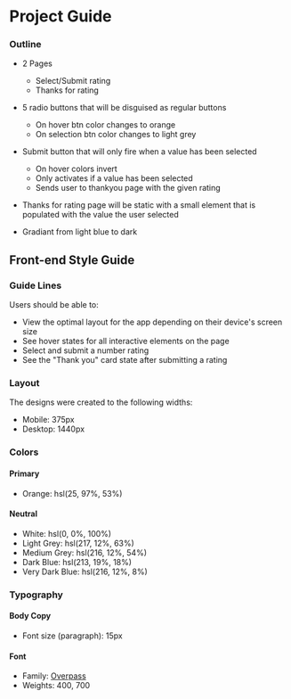 # Project Guide

### Outline

- 2 Pages
  - Select/Submit rating
  - Thanks for rating

- 5 radio buttons that will be disguised as regular buttons
  - On hover btn color changes to orange
  - On selection btn color changes to light grey

- Submit button that will only fire when a value has been selected  
  - On hover colors invert
  - Only activates if a value has been selected
  - Sends user to thankyou page with the given rating

- Thanks for rating page will be static with a small element that is populated with the value the user selected

- Gradiant from light blue to dark

## Front-end Style Guide

### Guide Lines

Users should be able to:

- View the optimal layout for the app depending on their device's screen size
- See hover states for all interactive elements on the page
- Select and submit a number rating
- See the "Thank you" card state after submitting a rating

### Layout

The designs were created to the following widths:

- Mobile: 375px
- Desktop: 1440px

### Colors

#### Primary

- Orange: hsl(25, 97%, 53%)

#### Neutral

- White: hsl(0, 0%, 100%)
- Light Grey: hsl(217, 12%, 63%)
- Medium Grey: hsl(216, 12%, 54%)
- Dark Blue: hsl(213, 19%, 18%)
- Very Dark Blue: hsl(216, 12%, 8%)

### Typography

#### Body Copy

- Font size (paragraph): 15px

#### Font

- Family: [Overpass](https://fonts.google.com/specimen/Overpass)
- Weights: 400, 700
